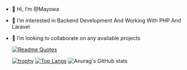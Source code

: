 - 👋 Hi, I’m @Mayowa
- 👀 I’m interested in Backend Development And Working With PHP And Laravel
- 💞️ I’m looking to collaborate on any available projects

  
     
     [![Readme Quotes](https://quotes-github-readme.vercel.app/api?type=horizontal&theme=dark)](https://github.com/piyushsuthar/github-readme-quotes)


     
     [![trophy](https://github-profile-trophy.vercel.app/?username=Mayoral13)](https://github.com/ryo-ma/github-profile-trophy)
     [![Top Langs](https://github-readme-stats.vercel.app/api/top-langs/?username=Mayoral13&exclude_repo=github-Fantasy-One-DAPP-V1)](https://github.com/anuraghazra/github-readme-stats)
     ![Anurag's GitHub stats](https://github-readme-stats.vercel.app/api?username=Mayoral13&show_icons=true&theme=transparent)


   

<!---
Mayoral13/Mayoral13 is a ✨ special ✨ repository because its `README.md` (this file) appears on your GitHub profile.
You can click the Preview link to take a look at your changes.
--->

